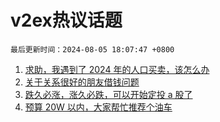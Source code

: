 # v2ex热议话题

`最后更新时间：2024-08-05 18:07:47 +0800`

1. [求助，我遇到了 2024 年的人口买卖，该怎么办](https://www.v2ex.com/t/1062589)
1. [关于关系很好的朋友借钱问题](https://www.v2ex.com/t/1062535)
1. [跌久必涨，涨久必跌，可以开始定投 a 股了](https://www.v2ex.com/t/1062565)
1. [预算 20W 以内，大家帮忙推荐个油车](https://www.v2ex.com/t/1062588)

